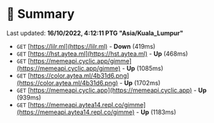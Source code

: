 # 📖 Summary
Last updated: **16/10/2022, 4:12:11 PTG "Asia/Kuala_Lumpur"**

- `GET` [https://lilr.ml](https://lilr.ml) - **Down** (419ms)
- `GET` [https://hst.aytea.ml](https://hst.aytea.ml) - **Up** (468ms)
- `GET` [https://memeapi.cyclic.app/gimme](https://memeapi.cyclic.app/gimme) - **Up** (1085ms)
- `GET` [https://color.aytea.ml/4b31d6.png](https://color.aytea.ml/4b31d6.png) - **Up** (1702ms)
- `GET` [https://memeapi.cyclic.app](https://memeapi.cyclic.app) - **Up** (939ms)
- `GET` [https://memeapi.aytea14.repl.co/gimme](https://memeapi.aytea14.repl.co/gimme) - **Up** (1183ms)

